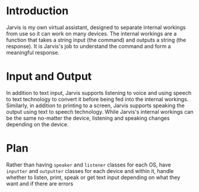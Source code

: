 # Introduction

Jarvis is my own virtual assistant, designed to separate internal workings from use so it can work on many devices. The internal workings are a function that takes a string input (the command) and outputs a string (the response). It is Jarvis's job to understand the command and form a meaningful response.

# Input and Output

In addition to text input, Jarvis supports listening to voice and using speech to text technology to convert it before being fed into the internal workings. Similarly, in addition to printing to a screen, Jarvis supports speaking the output using text to speech technology. While Jarvis's internal workings can be the same no-matter the device, listening and speaking changes depending on the device.

# Plan

Rather than having `speaker` and `listener` classes for each OS, have `inputter` and `outputter` classes for each device and within it, handle whether to listen, print, speak or get text input depending on what they want and if there are errors